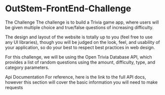 # OutStem-FrontEnd-Challenge
The Challenge
The challenge is to build a Trivia game app, where users will be given multiple choice and true/false questions of increasing difficulty.

The design and layout of the website is totally up to you (feel free to use any UI libraries), though you will be judged on the look, feel, and usability of your application, so do your best to respect best practices in web design.

For this challenge, we will be using the Open Trivia Database API, which provides a list of random questions using the amount, difficulty, type, and category parameters.

Api Documentation
For reference, here is the link to the full API docs, however this section will cover the basic information you will need to make requests
